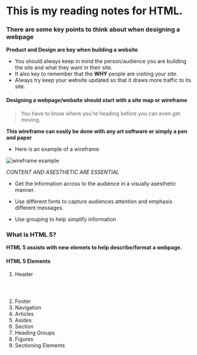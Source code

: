 # This is my reading notes for HTML. 

### There are some key points to think about when designing a webpage

**Product and Design are key when building a website**

* You should always keep in mind the person/audience you are building the site and what they want in their site. 
* It also key to remember that the **WHY** people are visiting your site.
* Always try keep your website updated so that it draws more traffic to its site. 

#### Designing a webpage/website should start with a site map or wireframe 
>You have to know where you're heading before you can even get moving. 

**This wireframe can easily be done with any art software or simply a pen and paper** 

* Here is an example of a wireframe 

![wireframe example](https://live.staticflickr.com/3440/3978139373_d9a0c34a96_b.jpg)

*CONTENT AND ASESTHETIC ARE ESSENTIAL* 

- Get the information across to the audience in a visually asesthetic manner. 

- Use different fonts to capture audiences attention and emphasis different messages. 

- Use grouping to help simplify information  


### What is HTML 5? 

**HTML 5 assists with new elemets to help describe/format a webpage.** 

#### HTML 5 Elements 

1. Header <header>
2. Footer <footer>
3. Navigation <nav>
4. Articles <article>
5. Asides
6. Section 
7. Heading Groups
8. Figures
9. Sectioning Elements 


